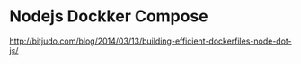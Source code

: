 # Nodejs Dockker Compose

http://bitjudo.com/blog/2014/03/13/building-efficient-dockerfiles-node-dot-js/

